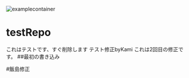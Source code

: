 ![examplecontainer](https://user-images.githubusercontent.com/26560156/117614391-37453480-b1a3-11eb-8002-2ff1304b2c66.gif)
# testRepo
これはテストです、すぐ削除します
テスト修正byKami
これは2回目の修正です。
##最初の書き込み


#飯島修正
